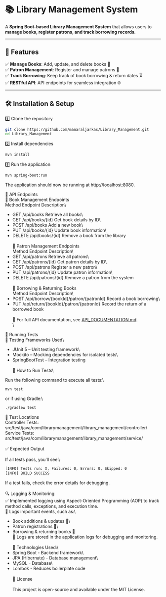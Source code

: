 # 📚 Library Management System  

A **Spring Boot-based Library Management System** that allows users to **manage books, register patrons, and track borrowing records**.  

---

## 🚀 Features  

✅ **Manage Books**: Add, update, and delete books 📖  
✅ **Patron Management**: Register and manage patrons 👥  
✅ **Track Borrowing**: Keep track of book borrowing & return dates ⏳  
✅ **RESTful API**: API endpoints for seamless integration 🌐  

---

## 🛠️ Installation & Setup  

1️⃣ Clone the repository  
```bash
git clone https://github.com/manaraljarkas/Library_Management.git
cd Library_Management
```
2️⃣ Install dependencies
```bash
mvn install
```
3️⃣ Run the application
```bash
mvn spring-boot:run
```
The application should now be running at http://localhost:8080.


📌 API Endpoints\
📖 Book Management Endpoints\
Method	Endpoint	Description\
- GET	/api/books	Retrieve all books\
- GET	/api/books/{id}	Get book details by ID\
- POST	/api/books	Add a new book\
- PUT	/api/books/{id}	Update book information\
- DELETE	/api/books/{id}	Remove a book from the library\
\
👥 Patron Management Endpoints\
Method	Endpoint	Description\
- GET	/api/patrons	Retrieve all patrons\
- GET	/api/patrons/{id}	Get patron details by ID\
- POST	/api/patrons	Register a new patron\
- PUT	/api/patrons/{id}	Update patron information\
- DELETE	/api/patrons/{id}	Remove a patron from the system\
\
🔄 Borrowing & Returning Books\
      Method	Endpoint	Description\
- POST	/api/borrow/{bookId}/patron/{patronId}	Record a book borrowing\
- PUT	/api/return/{bookId}/patron/{patronId}	Record the return of a borrowed book\
\
📖 For full API documentation, see [API_DOCUMENTATION.md](https://github.com/manaraljarkas/Library_Management/blob/main/API_DOCUMENTATION.md).\
\

🧪 Running Tests\
📌 Testing Frameworks Used\
- JUnit 5 – Unit testing framework\
- Mockito – Mocking dependencies for isolated tests\
- SpringBootTest – Integration testing\
\
🚀 How to Run Tests\

Run the following command to execute all tests:\

```bash
mvn test
```

or if using Gradle:\
```bash
./gradlew test
```
📂 Test Locations\
    Controller Tests: src/test/java/com/librarymanagement/library_management/controller/\
    Service Tests: src/test/java/com/librarymanagement/library_management/service/\
\
✅ Expected Output\
\
If all tests pass, you'll see:\
```bash
[INFO] Tests run: X, Failures: 0, Errors: 0, Skipped: 0
[INFO] BUILD SUCCESS
```
If a test fails, check the error details for debugging.\
\
🔍 Logging & Monitoring\
    ✅ Implemented logging using Aspect-Oriented Programming (AOP) to track method calls, exceptions, and execution time.\
    📜 Logs important events, such as:\
- Book additions & updates 📖\
- Patron registrations 👥\
- Borrowing & returning books 🔄\
    📂 Logs are stored in the application logs for debugging and monitoring.\
\
🔗 Technologies Used:\
- Spring Boot - Backend framework\
- JPA (Hibernate) - Database management\
- MySQL - Database\
- Lombok - Reduces boilerplate code\
\
📜 License\
\
This project is open-source and available under the MIT License.
